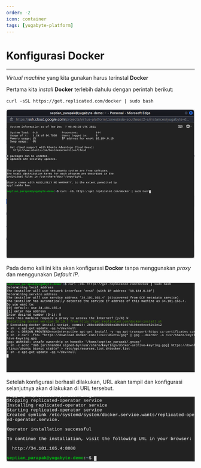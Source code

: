 ```yaml
---
order: -2
icon: container
tags: [yugabyte-platform]
---
```

# Konfigurasi Docker
---

*Virtual machine* yang kita gunakan harus terinstal **Docker**

Pertama kita *install* **Docker** terlebih dahulu dengan perintah berikut:
```
curl -sSL https://get.replicated.com/docker | sudo bash
```

![](../static/images/15.png)


Pada demo kali ini kita akan konfigurasi **Docker** tanpa menggunakan *proxy* dan menggunakan *Default IP*.

![](../static/images/16.png)


Setelah konfigurasi berhasil dilakukan, URL akan tampil dan konfigurasi selanjutnya akan dilakukan di URL tersebut.

![](../static/images/17.png)